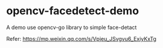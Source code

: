 # opencv-facedetect-demo

A demo use opencv-go library to simple face-detact

Refer: 
https://mp.weixin.qq.com/s/Vpjeu_JSvgvu6_ExiyKxTg
